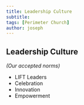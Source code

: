 ```yaml
---
title: Leadership Culture
subtitle: 
tags: [Perimeter Church]
author: joseph
---
```


## Leadership Culture
_(Our accepted norms)_

- LIFT Leaders
- Celebration
- Innovation
- Empowerment
